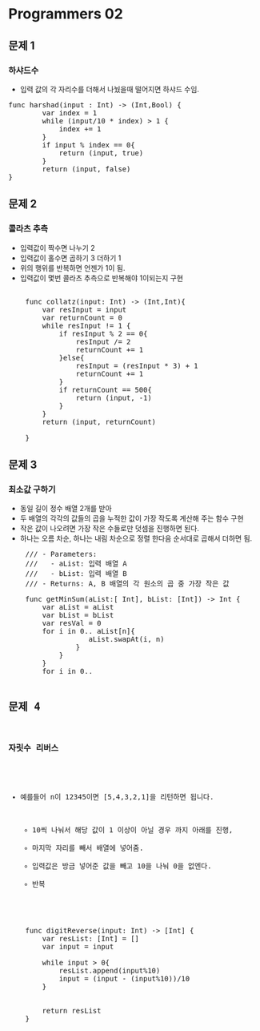 
# Programmers 02

## 문제 1

### 하샤드수

- 입력 값의 각 자리수를 더해서 나눴을때 떨어지면 하샤드 수임.
<pre>
func harshad(input : Int) -> (Int,Bool)	{
        var index = 1
        while (input/10 * index) > 1 {
            index += 1
        }
        if input % index == 0{
            return (input, true)
        }
        return (input, false)
}
</pre>
 

## 문제 2

### 콜라츠 추측    

- 입력값이 짝수면 나누기 2
- 입력값이 홀수면 곱하기 3 더하기 1
- 위의 행위를 반복하면 언젠가 1이 됨.
- 입력값이 몇번 콜라츠 추측으로 반복해야 1이되는지 구현
<pre>    
    func collatz(input: Int) -> (Int,Int){
        var resInput = input
        var returnCount = 0   
        while resInput != 1 {
            if resInput % 2 == 0{
                resInput /= 2
                returnCount += 1
            }else{
                resInput = (resInput * 3) + 1
                returnCount += 1
            }
            if returnCount == 500{
                return (input, -1)
            }
        }
        return (input, returnCount)
        
    }
</pre>

## 문제 3

### 최소값 구하기    

- 동일 길이 정수 배열 2개를 받아
- 두 배열의 각각의 값들의 곱을 누적한 값이 가장 작도록 계산해 주는 함수 구현
- 작은 값이 나오려면 가장 작은 수들로만 덧셈을 진행하면 된다.
- 하나는 오름 차순, 하나는 내림 차순으로 정렬 한다음 순서대로 곱해서 더하면 됨.
<pre>
    /// - Parameters:
    ///   - aList: 입력 배열 A
    ///   - bList: 입력 배열 B
    /// - Returns: A, B 배열의 각 원소의 곱 중 가장 작은 값
</pre>
<pre>
    func getMinSum(aList:[ Int], bList: [Int]) -> Int {
        var aList = aList
        var bList = bList
        var resVal = 0
        for i in 0..<aList.count{// A 배열 오름 차순으로 정렬.
            for n in i+1..<aList.count{
                if aList[i] > aList[n]{
                   aList.swapAt(i, n)
                }
            }
        }
        for i in 0..<bList.count{// B 배열 내림 차순으로 정렬.
            for n in i+1..<bList.count{
                if bList[i] < bList[n]{
                    bList.swapAt(i, n)
                }
            }
        }
        for i in 0..<aList.count{
           resVal += aList[i] * bList[i]
        }
        return resVal
    }
</pre>

## 문제 4

### 자릿수 리버스

- 예를들어 n이 12345이면 [5,4,3,2,1]을 리턴하면 됩니다.
    
    - 10씩 나눠서 해당 값이 1 이상이 아닐 경우 까지 아래를 진행,
    - 마지막 자리를 빼서 배열에 넣어줌.
    - 입력값은 방금 넣어준 값을 빼고 10을 나눠 0을 없엔다.
    - 반복
<pre>
    func digitReverse(input: Int) -> [Int] {
        var resList: [Int] = []
        var input = input
        
        while input > 0{
            resList.append(input%10)
            input = (input - (input%10))/10 
        }
        

        return resList
    }
</pre>
